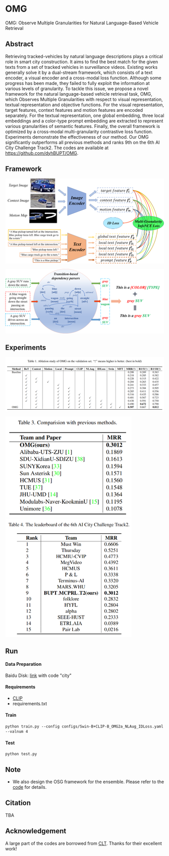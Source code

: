 # OMG

OMG: Observe Multiple Granularities for Natural Language-Based Vehicle Retrieval

## Abstract

Retrieving tracked-vehicles by natural language descriptions plays a critical role in smart city construction. It aims to find the best match for the given texts from a set of tracked vehicles in surveillance videos. Existing works generally solve it by a dual-stream framework, which consists of a text encoder, a visual encoder and a cross-modal loss function. Although some progress has been made, they failed to fully exploit the information at various levels of granularity. To tackle this issue, we propose a novel framework for the natural language-based vehicle retrieval task, OMG, which Observes Multiple Granularities with respect to visual representation, textual representation and objective functions. For the visual representation, target features, context features and motion features are encoded separately. For the textual representation, one global embedding, three local embeddings and a color-type prompt embedding are extracted to represent various granularities of semantic features. Finally, the overall framework is optimized by a cross-modal multi-granularity contrastive loss function. Experiments demonstrate the effectiveness of our method. Our OMG significantly outperforms all previous methods and ranks 9th on the 6th AI City Challenge Track2. The codes are available at https://github.com/dyhBUPT/OMG.

## Framework

![OMG_framework](assets/OMG_framework.png)

![Prompt](assets/Prompt.png)

## Experiments

![image-20220412190740408](assets/ablation1.png)

<img src="assets/comparison1.png" width="400px"><img src="assets/comparison2.png" width="400px">

## Run

#### Data Preparation

Baidu Disk: [link](https://pan.baidu.com/s/1rxmlk-XZVTi5tjKOHTRAXg) with code "city"

#### Requirements

- [CLIP](https://github.com/openai/CLIP)
- requirements.txt

#### Train

```shell
python train.py --config configs/Swin-B+CLIP-B_OMG2a_NLAug_IDLoss.yaml --valnum 4
```

#### Test

```shell
python test.py
```

## Note

- We also design the OSG framework for the ensemble. Please refer to the [code](https://github.com/binging512/AICity2022Track2-OSG) for details.

## Citation

TBA

## Acknowledgement

A large part of the codes are borrowed from [CLT](https://github.com/ShuaiBai623/AIC2021-T5-CLV). Thanks for their excellent work!
